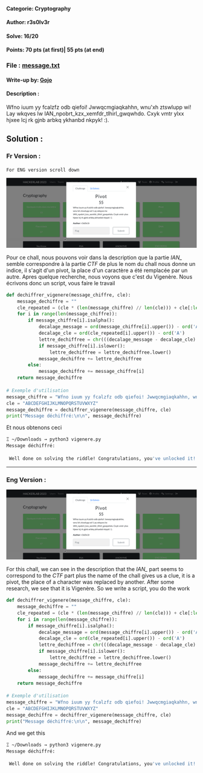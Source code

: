 #### Categorie: Cryptography
#### **Author**: r3s0lv3r
#### Solve: 16/20 
#### Points: 70 pts (at first)|  55 pts (at end)
### File : [message.txt](Files/message.txt)
#### Write-up by: [Gojo](https://twitter.com/GOMEZJohan5) 
#### Description : 

Wfno iuum yy fcalzfz odb qiefoi! Jwwqcmgiaqkahhn, wnu'xh ztswlupp wi! Lay wkqves lw IAN_npobrt_kzx_xemfdr_tlhirl_gwqwhdo. Cxyk vmtr ylxx hjxee lcj rk gjnb arbkq ykhanbd nkpyk! :).

## Solution :
### Fr Version : 
`For ENG version scroll down` 

![pi](Images/pivot.png)

Pour ce chall, nous pouvons voir  dans la description que la  partie *IAN_*  semble correspondre à la partie *CTF* de plus le nom du chall nous donne un indice, il s'agit d'un pivot, la place d'un caractère a été remplacée par un autre. Apres quelque recherche, nous voyons que c'est du Vigenère.
Nous écrivons donc un script, vous faire le travail

```python 3
def dechiffrer_vigenere(message_chiffre, cle):
    message_dechiffre = ""
    cle_repeated = (cle * (len(message_chiffre) // len(cle))) + cle[:len(message_chiffre) % len(cle)]
    for i in range(len(message_chiffre)):
        if message_chiffre[i].isalpha():
            decalage_message = ord(message_chiffre[i].upper()) - ord('A')
            decalage_cle = ord(cle_repeated[i].upper()) - ord('A')
            lettre_dechiffree = chr(((decalage_message - decalage_cle) % 26) + ord('A'))
            if message_chiffre[i].islower():
                lettre_dechiffree = lettre_dechiffree.lower()
            message_dechiffre += lettre_dechiffree
        else:
            message_dechiffre += message_chiffre[i]
    return message_dechiffre

# Exemple d'utilisation
message_chiffre = "Wfno iuum yy fcalzfz odb qiefoi! Jwwqcmgiaqkahhn, wnu'xh ztswlupp wi! Lay wkqves lw IAN_npobrt_kzx_xemfdr_tlhirl_gwqwhdo. Cxyk vmtr ylxx hjxee lcj rk gjnb arbkq ykhanbd nkpyk! :)."
cle = "ABCDEFGHIJKLMNOPQRSTUVWXYZ"
message_dechiffre = dechiffrer_vigenere(message_chiffre, cle)
print("Message déchiffré:\n\n", message_dechiffre)

```


Et nous obtenons ceci 
```bash
Ξ ~/Downloads → python3 vigenere.py 
Message déchiffré:

 Well done on solving the riddle! Congratulations, you've unlocked it! The answer is CTF_decode_the_cipher_riddle_xmfkupz. Keep your wits about you as more brain teasers await! :).

```
---------------------------------------------------------------------

### Eng Version : 


![pi](Images/pivot.png)

For this chall, we can see in the description that the *IAN_* part seems to correspond to the *CTF* part plus the name of the chall gives us a clue, it is a pivot, the place of a character was replaced by another. After some research, we see that it is Vigenère.
So we write a script, you do the work
```python 3
def dechiffrer_vigenere(message_chiffre, cle):
    message_dechiffre = ""
    cle_repeated = (cle * (len(message_chiffre) // len(cle))) + cle[:len(message_chiffre) % len(cle)]
    for i in range(len(message_chiffre)):
        if message_chiffre[i].isalpha():
            decalage_message = ord(message_chiffre[i].upper()) - ord('A')
            decalage_cle = ord(cle_repeated[i].upper()) - ord('A')
            lettre_dechiffree = chr(((decalage_message - decalage_cle) % 26) + ord('A'))
            if message_chiffre[i].islower():
                lettre_dechiffree = lettre_dechiffree.lower()
            message_dechiffre += lettre_dechiffree
        else:
            message_dechiffre += message_chiffre[i]
    return message_dechiffre

# Exemple d'utilisation
message_chiffre = "Wfno iuum yy fcalzfz odb qiefoi! Jwwqcmgiaqkahhn, wnu'xh ztswlupp wi! Lay wkqves lw IAN_npobrt_kzx_xemfdr_tlhirl_gwqwhdo. Cxyk vmtr ylxx hjxee lcj rk gjnb arbkq ykhanbd nkpyk! :)."
cle = "ABCDEFGHIJKLMNOPQRSTUVWXYZ"
message_dechiffre = dechiffrer_vigenere(message_chiffre, cle)
print("Message déchiffré:\n\n", message_dechiffre)

```


And we get this

```bash
Ξ ~/Downloads → python3 vigenere.py 
Message déchiffré:

 Well done on solving the riddle! Congratulations, you've unlocked it! The answer is CTF_decode_the_cipher_riddle_xmfkupz. Keep your wits about you as more brain teasers await! :).

